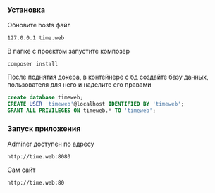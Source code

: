 ### Установка

Обновите hosts файл
```shell script
127.0.0.1 time.web
```

В папке с проектом запустите композер
```shell script
composer install
```

После поднятия докера, в контейнере с бд создайте базу данных, пользователя для него и наделите его правами
```sql
create database timeweb;
CREATE USER 'timeweb'@localhost IDENTIFIED BY 'timeweb';
GRANT ALL PRIVILEGES ON timeweb.* TO 'timeweb';
```

### Запуск приложения
Adminer доступен по адресу
```shell script
http://time.web:8080
```

Сам сайт
```shell script
http://time.web:80
```

